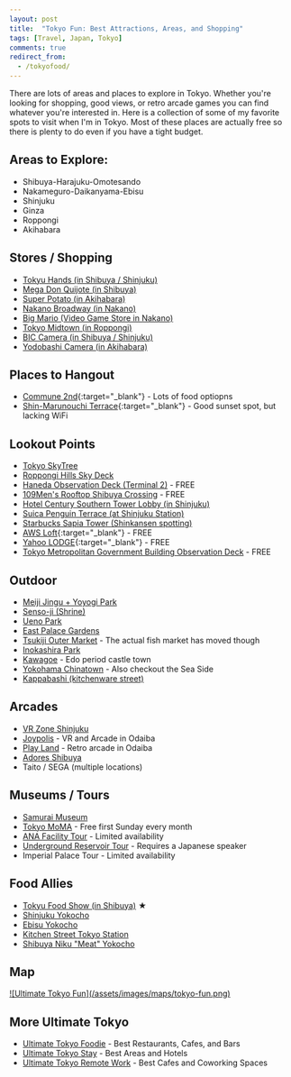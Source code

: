 ```yaml
---
layout: post
title:  "Tokyo Fun: Best Attractions, Areas, and Shopping"
tags: [Travel, Japan, Tokyo]
comments: true
redirect_from:
  - /tokyofood/
---
```


There are lots of areas and places to explore in Tokyo. Whether you're looking for shopping, good views, or retro arcade games you can find whatever you're interested in. Here is a collection of some of my favorite spots to visit when I'm in Tokyo. Most of these places are actually free so there is plenty to do even if you have a tight budget.

## Areas to Explore:
- Shibuya-Harajuku-Omotesando
- Nakameguro-Daikanyama-Ebisu
- Shinjuku
- Ginza
- Roppongi
- Akihabara


## Stores / Shopping
- [Tokyu Hands (in Shibuya / Shinjuku)](https://goo.gl/maps/YGejQ72JWqw)
- [Mega Don Quijote (in Shibuya)](https://goo.gl/maps/Lk9w8LwKsmk)
- [Super Potato (in Akihabara)](https://goo.gl/maps/k8WE2EXmHeq)
- [Nakano Broadway (in Nakano)](https://goo.gl/maps/iwVv721j6EE2)
- [Big Mario (Video Game Store in Nakano)](https://goo.gl/maps/A5EsLu4DgkK2)
- [Tokyo Midtown (in Roppongi)](https://goo.gl/maps/xj1ahN4gcbF2)
- [BIC Camera (in Shibuya / Shinjuku)](https://goo.gl/maps/7uxefShQcNC2)
- [Yodobashi Camera (in Akihabara)](https://goo.gl/maps/jH2BGvwjbrF2)


## Places to Hangout
- [Commune 2nd](https://goo.gl/maps/ca7tYDsHm1k){:target="_blank"} - Lots of food optiopns
- [Shin-Marunouchi Terrace](https://goo.gl/maps/Qyhobw5ZeCG2){:target="_blank"} - Good sunset spot, but lacking WiFi


## Lookout Points
- [Tokyo SkyTree](https://goo.gl/maps/hA2hN5WTSm52)
- [Roppongi Hills Sky Deck](https://goo.gl/maps/35MMJhycDFJ2)
- [Haneda Observation Deck (Terminal 2)](https://goo.gl/maps/DwV88vfyM272) - FREE
- [109Men's Rooftop Shibuya Crossing](https://goo.gl/maps/4bvdLzxdEFs) - FREE
- [Hotel Century Southern Tower Lobby (in Shinjuku)](https://goo.gl/maps/vdKMqhu9Biu)
- [Suica Penguin Terrace (at Shinjuku Station)](https://goo.gl/maps/QCX7UyjHpFn)
- [Starbucks Sapia Tower (Shinkansen spotting)](https://goo.gl/maps/xHMLRNv5d9J2)
- [AWS Loft](https://goo.gl/maps/F2yBNwQrPvF2){:target="_blank"} - FREE
- [Yahoo LODGE](https://goo.gl/maps/8X31UdcDk242){:target="_blank"} - FREE
- [Tokyo Metropolitan Government Building Observation Deck](https://goo.gl/maps/oMGSAzSFaZ32) - FREE

## Outdoor
- [Meiji Jingu + Yoyogi Park](https://goo.gl/maps/T3YaKZVZSip)
- [Senso-ji (Shrine)](https://goo.gl/maps/iq5qCs2NKvM2)
- [Ueno Park](https://goo.gl/maps/WErGxVbsr852)
- [East Palace Gardens](https://goo.gl/maps/hZGAW4opW1S2)
- [Tsukiji Outer Market](https://goo.gl/maps/HuAtRRvZxCD2) - The actual fish market has moved though
- [Inokashira Park](https://goo.gl/maps/ujDmPqrqGFA2)
- [Kawagoe](https://goo.gl/maps/vSSCfieFRpm) - Edo period castle town
- [Yokohama Chinatown](https://goo.gl/maps/SC17JpQFex92) - Also checkout the Sea Side
- [Kappabashi (kitchenware street)](https://goo.gl/maps/JtczVmoWzeT2)


## Arcades
- [VR Zone Shinjuku](https://goo.gl/maps/HemvNabsDNr)
- [Joypolis](https://goo.gl/maps/WxeX9QEwQP22) - VR and Arcade in Odaiba
- [Play Land](https://goo.gl/maps/Xu2svG3ymcs) - Retro arcade in Odaiba
- [Adores Shibuya](https://goo.gl/maps/7j6gAAEMuZU2)
- Taito / SEGA (multiple locations)


## Museums / Tours
- [Samurai Museum](https://goo.gl/maps/Xk6eVYY8pF12)
- [Tokyo MoMA](https://goo.gl/maps/scV2G9omLhD2) - Free first Sunday every month
- [ANA Facility Tour](https://goo.gl/maps/LzVHBHfJZYr) - Limited availability
- [Underground Reservoir Tour](https://goo.gl/maps/XThauF3HNnu) - Requires a Japanese speaker
- Imperial Palace Tour - Limited availability


## Food Allies
- [Tokyu Food Show (in Shibuya)](https://goo.gl/maps/BqXThvPneTG2) ★
- [Shinjuku Yokocho](https://goo.gl/maps/wxH9Yt1Kce62)
- [Ebisu Yokocho](https://goo.gl/maps/VGLyrYxjM1L2)
- [Kitchen Street Tokyo Station](https://goo.gl/maps/mx8bd4pTKhw)
- [Shibuya Niku "Meat" Yokocho](https://goo.gl/maps/L336aArQp8R2)


## Map
<a href="https://drive.google.com/open?id=1wyVoa49MJRxHjPxixUBu9PkvSGxo-azh&usp=sharing" target="_blank">
![Ultimate Tokyo Fun](/assets/images/maps/tokyo-fun.png)
</a>


## More Ultimate Tokyo
* [Ultimate Tokyo Foodie](/2018/10/30/ultimate-tokyo-foodie/) - Best Restaurants, Cafes, and Bars
* [Ultimate Tokyo Stay](/2018/10/28/ultimate-tokyo-stay/) - Best Areas and Hotels
* [Ultimate Tokyo Remote Work](/2018/10/31/ultimate-tokyo-remote-work/) - Best Cafes and Coworking Spaces
